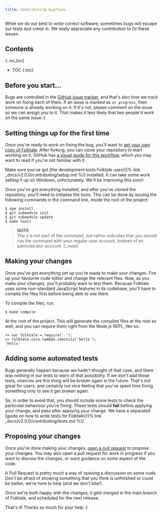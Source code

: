 ```yaml
---
title: Contributing bugfixes
---
```


While we do our best to write correct software, sometimes bugs will escape our tests and creep in. We really appreciate any contribution to fix these issues.


## Contents
{:.no_toc}

* TOC
{:toc}


## Before you start…

Bugs are controlled in the [GitHub issue tracker](https://github.com/origamitower/folktale), and that's also how we track work on fixing each of them. If an issue is marked as `in progress`, then someone is already working on it. If it's not, please comment on the issue so we can assign you to it. That makes it less likely that two people'd work on the same issue :)


## Setting things up for the first time

Once you're ready to work on fixing the bug, you'll want to [get your own copy of Folktale](https://guides.github.com/activities/forking/). After forking, you can clone your repository to start working on it. GitHub has [a visual guide for this workflow](https://guides.github.com/introduction/flow/), which you may want to read if you're not familiar with it.

Make sure you've got [the development tools Folktale uses]({% link _docs/v2.0.0/contributing/setup.md %}) installed. It can take some work setting it up on Windows, unfortunately. We'll be improving this soon!

Once you've got everything installed, and after you've cloned the repository, you'll need to initialise the tools. This can be done by issuing the following commands in the command line, inside the root of the project:

    $ npm install
    $ git submodule init
    $ git submodule update
    $ make tools

> **NOTE**  
> The `$` is not part of the command, but rather indicates that you should run the command with your regular user account, instead of an administrator account.
{:.note}


## Making your changes

Once you've got everything set up you're ready to make your changes. Fire up your favourite code editor and change the relevant files. Now, as you make your changes, you'll probably want to test them. Because Folktale uses some non-standard JavaScript features in its codebase, you'll have to compile the files first before being able to use them.

To compile the files, run:

    $ make compile

At the root of the project. This will generate the compiled files at the root as well, and you can require them right from the Node.js REPL, like so:

    >> var folktale = require('.');
    >> folktale.core.lambda.identity('hello');
    'hello'


## Adding some automated tests

Bugs generally happen because we hadn't thought of that case, and there was nothing in our tests to warn of that possibility. If we don't add those tests, chances are this thing will be broken again in the future. That's not great for users, and certainly not nice feeling that you've spent time fixing something only to see it get broken again.

So, in order to avoid that, you should include some tests to check the particular behaviour you're fixing. These tests should **fail** before applying your change, and pass after applying your change. We have a separated [guide on how to write tests for Folktale]({% link _docs/v2.0.0/contributing/tests.md %}).


## Proposing your changes

Once you're done making your changes, [open a pull request](https://help.github.com/articles/creating-a-pull-request/) to propose your changes. You may also open a pull request for work in progress if you want to discuss the changes, or want guidance on some aspect of the code.

A Pull Request is pretty much a way of opening a discussion on some code. Don't be afraid of showing something that you think is unfinished or could be better, we're here to help (and we don't bite!).

Once we're both happy with the changes, it gets merged in the main branch of Folktale, and scheduled for the next release.

That's it! Thanks so much for your help :)